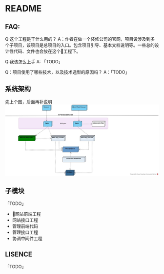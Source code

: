 README
======

FAQ:
----

Q:这个工程是干什么用的？
A：作者在做一个装修公司的官网，项目设涉及到多个子项目，该项目是总项目的入口。包含项目引导、基本文档说明等。一些总的设计性代码、文件也会放在这个工程下。

Q:我该怎么上手
A: 「TODO」


Q：项目使用了哪些技术，以及技术选型的原因吗？
A：「TODO」



系统架构
-------

先上个图，后面再补说明
 ![System_deployment_diagram](images/Deployment_Diagram.jpg)


子模块
------
「TODO」
- 网站前端工程
- 网站接口工程
- 管理前端代码
- 管理接口工程
- 协调中间件工程


LISENCE
-------
「TODO」